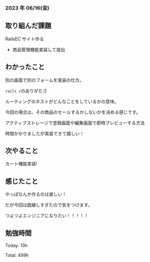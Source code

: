 ### 2023 年 06/16(金)

## 取り組んだ課題

RailsEC サイト作る

- 商品管理機能実装して提出

## わかったこと

別の画面で別のフォームを実装の仕方。

`rails c`のありがたさ

ルーティングのネストがどんなことをしているかの意味。

今回の場合は、その商品のセールするかしないかを決める感じです。

アクティブストレージで登録画面や編集画面で即時プレビューする方法

時間かかりましたが実装できて嬉しい！

## 次やること

カート機能実装!

## 感じたこと

やっぱなんか作るのは楽しい！

だが今回は脱線しすぎたので気をつけます。

つよつよエンジニアになりたい！！！！！

## 勉強時間

Today: 13h

Total: 499h
